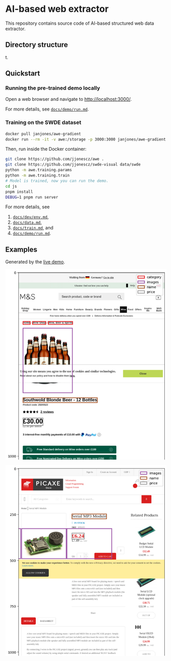 # AI-based web extractor

This repository contains source code of AI-based structured web data extractor.

## Directory structure

t.

## Quickstart

### Running the pre-trained demo locally


Open a web browser and navigate to <http://localhost:3000/>.

For more details, see [`docs/demo/run.md`](docs/demo/run.md).

### Training on the SWDE dataset

```bash
docker pull janjones/awe-gradient
docker run --rm -it -v awe:/storage -p 3000:3000 janjones/awe-gradient bash
```

Then, run inside the Docker container:

```bash
git clone https://github.com/jjonescz/awe .
git clone https://github.com/jjonescz/swde-visual data/swde
python -m awe.training.params
python -m awe.training.train
# Model is trained, now you can run the demo.
cd js
pnpm install
DEBUG=1 pnpm run server
```

For more details, see

1. [`docs/dev/env.md`](docs/dev/env.md),
2. [`docs/data.md`](docs/data.md),
3. [`docs/train.md`](docs/train.md), and
4. [`docs/demo/run.md`](docs/demo/run.md).

## Examples

Generated by the [live demo](https://bit.ly/awedemo).

![E-shop 1](docs/img/demo-marks-spencer-cropped.png)

![E-shop 2](docs/img/demo-picaxe-cropped.png)
